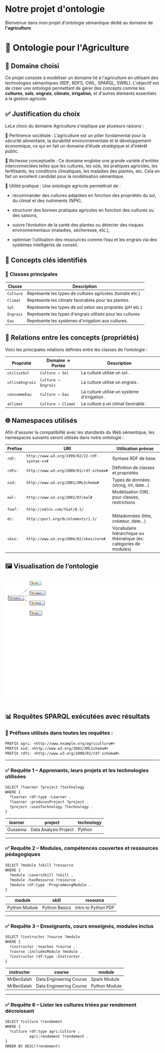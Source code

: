 # Notre projet d'ontologie
    
Bienvenue dans mon projet d'ontologie sémantique dédié au domaine de **l'agriculture**.

# 🌱 Ontologie pour l'Agriculture

## 🎯 Domaine choisi

Ce projet consiste à modéliser un domaine lié à l'agriculture en utilisant des technologies sémantiques (RDF, RDFS, OWL, SPARQL, SWRL). L'objectif est de créer une ontologie permettant de gérer des concepts comme les **cultures**, **sols**, **engrais**, **climats**, **irrigation**, et d'autres éléments essentiels à la gestion agricole.

## ✅ Justification du choix

LeLe choix du domaine Agriculture s'explique par plusieurs raisons :

🌱 Pertinence sociétale : L’agriculture est un pilier fondamental pour la sécurité alimentaire, la durabilité environnementale et le développement économique, ce qui en fait un domaine d’étude stratégique et d’intérêt public.

🌾 Richesse conceptuelle : Ce domaine englobe une grande variété d'entités interconnectées telles que les cultures, les sols, les pratiques agricoles, les fertilisants, les conditions climatiques, les maladies des plantes, etc. Cela en fait un excellent candidat pour la modélisation sémantique.

🧠 Utilité pratique : Une ontologie agricole permettrait de :

+ recommander des cultures adaptées en fonction des propriétés du sol, du climat et des nutriments (NPK),

+ structurer des bonnes pratiques agricoles en fonction des cultures ou des saisons,

+ suivre l’évolution de la santé des plantes ou détecter des risques environnementaux (maladies, sécheresse, etc.),

+ optimiser l’utilisation des ressources comme l’eau et les engrais via des systèmes intelligents de conseil.


## 🧠 Concepts clés identifiés

### 🔷 **Classes principales**

| Classe            | Description                                              |
|-------------------|----------------------------------------------------------|
| `Culture`         | Représente les types de cultures agricoles (tomate etc.) |
| `Climat`          | Représente les climats favorables pour les plantes.      |
| `Sol`             | Représente les types de sol selon ses propietés (pH etc.)|
| `Engrais`         | Représente les types d'engrais utilisés pour les cultures|
| `Eau`             | Représente les systèmes d'irrigation aux cultures.       |


## 🔗 Relations entre les concepts (propriétés)

Voici les principales relations définies entre les classes de l’ontologie :

| Propriété          | Domaine → Portée             | Description                                                      |
|--------------------|----------------------------- |------------------------------------------------------------------|
| `utiliseSol`       | `Culture → Sol`              | La culture utilise un sol .                                      |
| `utliseEngrais`    | `Culture → Engrais`          | La culture utilise un engrais .                                  |
| `consommeEau`      | `Culture → Eau`              | La culture utilise un système d'irrigation .                     |
| `aClimat`          | `Culture → Climat`           | Le culture a un climat favorable .                               |

## 🌐 Namespaces utilisés

Afin d'assurer la compatibilité avec les standards du Web sémantique, les namespaces suivants seront utilisés dans notre ontologie :

| Préfixe | URI | Utilisation prévue |
|--------|-----|--------------------|
| `rdf:` | `http://www.w3.org/1999/02/22-rdf-syntax-ns#` | Syntaxe RDF de base |
| `rdfs:` | `http://www.w3.org/2000/01/rdf-schema#` | Définition de classes et propriétés |
| `xsd:` | `http://www.w3.org/2001/XMLSchema#` | Types de données (string, int, date...) |
| `owl:` | `http://www.w3.org/2002/07/owl#` | Modélisation OWL pour classes, restrictions |
| `foaf:` | `http://xmlns.com/foaf/0.1/` |
| `dc:` | `http://purl.org/dc/elements/1.1/` | Métadonnées (titre, créateur, date…) |
| `skos:` | `http://www.w3.org/2004/02/skos/core#` | Vocabulaire hiérarchique ou thématique (ex: catégories de modules) |


## 🖼️ Visualisation de l’ontologie
![Visualisation](./graph.png)
## 📊 Requêtes SPARQL exécutées avec résultats

### 🔁 Préfixes utilisés dans toutes les requêtes :
```sparql
PREFIX agri: <http://www.example.org/agriculture#>
PREFIX xsd: <http://www.w3.org/2001/XMLSchema#>
PREFIX rdfs: <http://www.w3.org/2000/01/rdf-schema#>
```

---


### ✅ Requête 1 – Apprenants, leurs projets et les technologies utilisées
```sparql
SELECT ?learner ?project ?technology
WHERE {
  ?learner rdf:type :Learner .
  ?learner :producesProject ?project .
  ?project :usesTechnology ?technology .
}
```
| learner  | project               | technology |
|----------|-----------------------|------------|
| Oussema  | Data Analysis Project | Python     |

---

### ✅ Requête 2 – Modules, compétences couvertes et ressources pédagogiques
```sparql
SELECT ?module ?skill ?resource
WHERE {
  ?module :coversSkill ?skill .
  ?module :hasResource ?resource .
  ?module rdf:type :ProgrammingModule .
}
```
| module         | skill         | resource             |
|----------------|---------------|----------------------|
| Python Module  | Python Basics | Intro to Python PDF  |

---

### ✅ Requête 3 – Enseignants, cours enseignés, modules inclus
```sparql
SELECT ?instructor ?course ?module
WHERE {
  ?instructor :teaches ?course .
  ?course :includesModule ?module .
  ?instructor rdf:type :Instructor .
}
```
| instructor   | course                 | module         |
|--------------|------------------------|----------------|
| MrBenSalah   | Data Engineering Course | Spark Module   |
| MrBenSalah   | Data Engineering Course | Python Module  |

---

### ✅ Requête 6 – Lister les cultures triées par rendement décroissant



```sparql
SELECT ?culture ?rendement
WHERE {
  ?culture rdf:type agri:Culture ;
           agri:rendement ?rendement .
}
ORDER BY DESC(?rendement)

```





